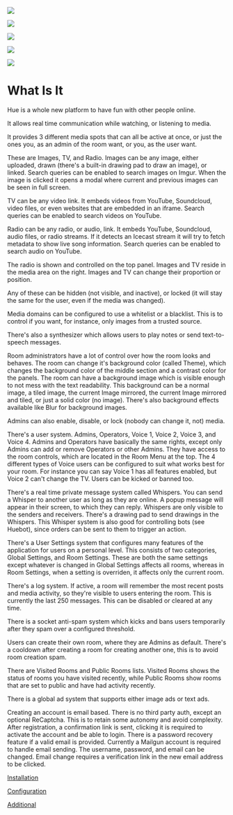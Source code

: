 ![](https://i.imgur.com/NL56icm.jpg)

![](https://i.imgur.com/Q5FmeKN.jpg)

![](https://i.imgur.com/EBhIQNS.jpg)

![](https://i.imgur.com/1Ua6LEc.jpg)

![](https://i.imgur.com/6SBOwB8.jpg)

# What Is It

Hue is a whole new platform to have fun with other people online.

It allows real time communication while watching, or listening to media.

It provides 3 different media spots that can all be active at once, or just the ones you, as an admin of the room want, or you, as the user want.

These are Images, TV, and Radio.
Images can be any image, either uploaded, drawn (there's a built-in drawing pad to draw an image), or linked. Search queries can be enabled to search images on Imgur. When the image is clicked it opens a modal where current and previous images can be seen in full screen.

TV can be any video link. It embeds videos from YouTube, Soundcloud, video files, or even websites that are embedded in an iframe. Search queries can be enabled to search videos on YouTube.

Radio can be any radio, or audio, link. It embeds YouTube, Soundcloud, audio files, or radio streams. If it detects an Icecast stream it will try to fetch metadata to show live song information. Search queries can be enabled to search audio on YouTube.

The radio is shown and controlled on the top panel.
Images and TV reside in the media area on the right.
Images and TV can change their proportion or position.

Any of these can be hidden (not visible, and inactive), or locked (it will stay the same for the user, even if the media was changed).

Media domains can be configured to use a whitelist or a blacklist. This is to control if you want, for instance, only images from a trusted source.

There's also a synthesizer which allows users to play notes or send text-to-speech messages.

Room administrators have a lot of control over how the room looks and behaves.
The room can change it's background color (called Theme), which changes the background color of the middle section and a contrast color for the panels.
The room can have a background image which is visible enough to not mess with the text readability. This background can be a normal image, a tiled image, the current Image mirrored, the current Image mirrored and tiled, or just a solid color (no image). There's also background effects available like Blur for background images.

Admins can also enable, disable, or lock (nobody can change it, not) media.

There's a user system. Admins, Operators, Voice 1, Voice 2, Voice 3, and Voice 4.
Admins and Operators have basically the same rights, except only Admins can add or remove Operators or other Admins. They have access to the room controls, which are located in the Room Menu at the top. The 4 different types of Voice users can be configured to suit what works best for your room. For instance you can say Voice 1 has all features enabled, but Voice 2 can't change the TV. Users can be kicked or banned too.

There's a real time private message system called Whispers. You can send a Whisper to another user as long as they are online. A popup message will appear in their screen, to which they can reply. Whispers are only visible to the senders and receivers. There's a drawing pad to send drawings in the Whispers. This Whisper system is also good for controlling bots (see Huebot), since orders can be sent to them to trigger an action.

There's a User Settings system that configures many features of the application for users on a personal level. This consists of two categories, Global Settings, and Room Settings. These are both the same settings except whatever is changed in Global Settings affects all rooms, whereas in Room Settings, when a setting is overriden, it affects only the current room.

There's a log system. If active, a room will remember the most recent posts and media activity, so they're visible to users entering the room. This is currently the last 250 messages. This can be disabled or cleared at any time.

There is a socket anti-spam system which kicks and bans users temporarily after they spam over a configured threshold.

Users can create their own room, where they are Admins as default. There's a cooldown after creating a room for creating another one, this is to avoid room creation spam.

There are Visited Rooms and Public Rooms lists. Visited Rooms shows the status of rooms you have visited recently, while Public Rooms show rooms that are set to public and have had activity recently.

There is a global ad system that supports either image ads or text ads.

Creating an account is email based. There is no third party auth, except an optional ReCaptcha. This is to retain some autonomy and avoid complexity. After registration, a confirmation link is sent, clicking it is required to activate the account and be able to login. There is a password recovery feature if a valid email is provided. Currently a Mailgun account is required to handle email sending. The username, password, and email can be changed. Email change requires a verification link in the new email address to be clicked.

[Installation](installation.md)

[Configuration](configuration.md)

[Additional](additional.md)